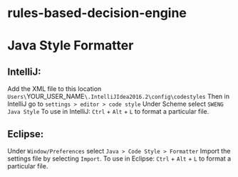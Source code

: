 # rules-based-decision-engine



# Java Style Formatter

## IntelliJ:
Add the XML file to this location `Users\`YOUR_USER_NAME`\.IntelliJIdea2016.2\config\codestyles`
Then in IntelliJ go to `settings > editor > code style`
Under Scheme select `SWENG Java Style`
To use in IntelliJ: `Ctrl` + `Alt` + `L` to format a particular file.

## Eclipse:
Under `Window/Preferences` select `Java > Code Style > Formatter`
Import the settings file by selecting `Import`.
To use in Eclipse: `Ctrl` + `Alt` + `L` to format a particular file. 